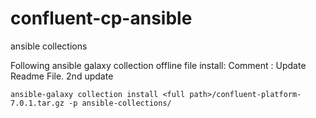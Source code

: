 # confluent-cp-ansible
ansible collections

Following ansible galaxy collection offline file install: Comment : Update Readme File. 2nd update

 ```
 ansible-galaxy collection install <full path>/confluent-platform-7.0.1.tar.gz -p ansible-collections/
  
 ```
